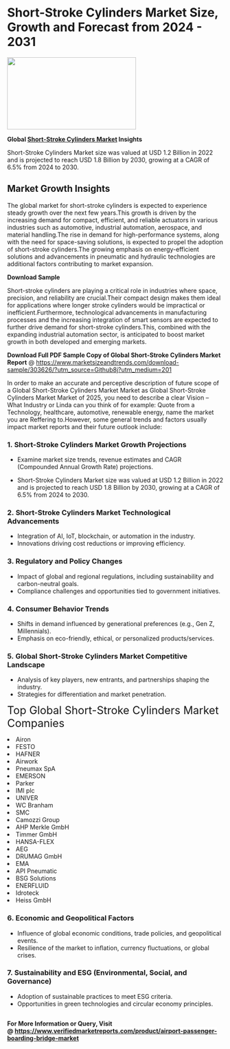 <H1>Short-Stroke Cylinders Market Size, Growth and Forecast from 2024 - 2031</H1><img class="aligncenter size-medium wp-image-584254" src="https://thirdeyenews.in/wp-content/uploads/2024/09/Global-Market-Research-300x168.jpeg" alt="" width="300" height="168" /><p><strong>Global&nbsp;<a href="https://www.marketsizeandtrends.com/download-sample/303626/?utm_source=Github8j?utm_medium=201">Short-Stroke Cylinders Market</a> Insights</strong></p><p>Short-Stroke Cylinders Market size was valued at USD 1.2 Billion in 2022 and is projected to reach USD 1.8 Billion by 2030, growing at a CAGR of 6.5% from 2024 to 2030.</p><p><h2>Market Growth Insights</h2> <p>The global market for short-stroke cylinders is expected to experience steady growth over the next few years.This growth is driven by the increasing demand for compact, efficient, and reliable actuators in various industries such as automotive, industrial automation, aerospace, and material handling.The rise in demand for high-performance systems, along with the need for space-saving solutions, is expected to propel the adoption of short-stroke cylinders.The growing emphasis on energy-efficient solutions and advancements in pneumatic and hydraulic technologies are additional factors contributing to market expansion.</p> <p><strong>Download Sample</strong></p> <p>Short-stroke cylinders are playing a critical role in industries where space, precision, and reliability are crucial.Their compact design makes them ideal for applications where longer stroke cylinders would be impractical or inefficient.Furthermore, technological advancements in manufacturing processes and the increasing integration of smart sensors are expected to further drive demand for short-stroke cylinders.This, combined with the expanding industrial automation sector, is anticipated to boost market growth in both developed and emerging markets.</p> <p><span class=""><strong>Download Full PDF Sample Copy of Global Short-Stroke Cylinders Market Report</strong> @ <a href="https://www.marketsizeandtrends.com/download-sample/303626/?utm_source=Github8j?utm_medium=201" target="_blank">https://www.marketsizeandtrends.com/download-sample/303626/?utm_source=Github8j?utm_medium=201</a></span></p><p>In order to make an accurate and perceptive description of future scope of a Global&nbsp;Short-Stroke Cylinders Market Market as Global&nbsp;Short-Stroke Cylinders Market Market of 2025, you need to describe a clear Vision &ndash; What Industry or Linda can you think of for example: Quote from a Technology, healthcare, automotive, renewable energy, name the market you are Reffering to.However, some general trends and factors usually impact market reports and their future outlook include:</p><h3>1.&nbsp;<strong>Short-Stroke Cylinders Market Growth Projections</strong></h3><ul><li>Examine market size trends, revenue estimates and CAGR (Compounded Annual Growth Rate) projections.</li><li><p>Short-Stroke Cylinders Market size was valued at USD 1.2 Billion in 2022 and is projected to reach USD 1.8 Billion by 2030, growing at a CAGR of 6.5% from 2024 to 2030.</p></li></ul><h3>2.&nbsp;<strong>Short-Stroke Cylinders Market Technological Advancements</strong></h3><ul><li>Integration of AI, IoT, blockchain, or automation in the industry.</li><li>Innovations driving cost reductions or improving efficiency.</li></ul><h3>3.&nbsp;<strong>Regulatory and Policy Changes</strong></h3><ul><li>Impact of global and regional regulations, including sustainability and carbon-neutral goals.</li><li>Compliance challenges and opportunities tied to government initiatives.</li></ul><h3>4.&nbsp;<strong>Consumer Behavior Trends</strong></h3><ul><li>Shifts in demand influenced by generational preferences (e.g., Gen Z, Millennials).</li><li>Emphasis on eco-friendly, ethical, or personalized products/services.</li></ul><h3>5.&nbsp;<strong>Global Short-Stroke Cylinders Market Competitive Landscape</strong></h3><ul><li>Analysis of key players, new entrants, and partnerships shaping the industry.</li><li>Strategies for differentiation and market penetration.</li></ul><p data-pm-slice="1 1 []"><span style="color: inherit; font-family: inherit; font-size: 25px;">Top Global Short-Stroke Cylinders Market Companies</span></p><div class="" data-test-id=""><p><li>Airon</li><li> FESTO</li><li> HAFNER</li><li> Airwork</li><li> Pneumax SpA</li><li> EMERSON</li><li> Parker</li><li> IMI plc</li><li> UNIVER</li><li> WC Branham</li><li> SMC</li><li> Camozzi Group</li><li> AHP Merkle GmbH</li><li> Timmer GmbH</li><li> HANSA-FLEX</li><li> AEG</li><li> DRUMAG GmbH</li><li> EMA</li><li> API Pneumatic</li><li> BSG Solutions</li><li> ENERFLUID</li><li> Idroteck</li><li> Heiss GmbH</li></p></div><h3>6.&nbsp;<strong>Economic and Geopolitical Factors</strong></h3><ul><li>Influence of global economic conditions, trade policies, and geopolitical events.</li><li>Resilience of the market to inflation, currency fluctuations, or global crises.</li></ul><h3>7.&nbsp;<strong>Sustainability and ESG (Environmental, Social, and Governance)</strong></h3><ul><li>Adoption of sustainable practices to meet ESG criteria.</li><li>Opportunities in green technologies and circular economy principles.</li></ul><h2><strong style="font-size: 14px;">For More Information or Query, Visit @&nbsp;</strong><a style="background-color: #ffffff; font-size: 14px;" href="https://www.marketsizeandtrends.com/report/short-stroke-cylinders-market/" target="_blank">https://www.verifiedmarketreports.com/product/airport-passenger-boarding-bridge-market</a></h2>